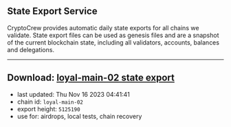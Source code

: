 ## State Export Service
CryptoCrew provides automatic daily state exports for all chains we validate. State export files can be used as genesis files and are a snapshot of the current blockchain state, including all validators, accounts, balances and delegations.

---
**Download: [loyal-main-02 state export](https://dl.ccvalidators.com/SERVICE/loyal/loyal-main-02_export_5125190.json)**
---

- last updated: Thu Nov 16 2023 04:41:41
- chain id: `loyal-main-02`
- export height: `5125190`
- use for: airdrops, local tests, chain recovery
